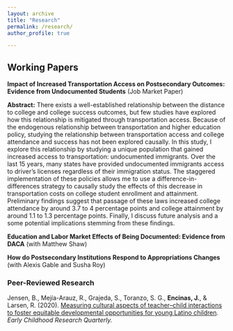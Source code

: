 ```yaml
---
layout: archive
title: "Research"
permalink: /research/
author_profile: true

---
```


## Working Papers

**Impact of Increased Transportation Access on Postsecondary Outcomes: Evidence from Undocumented Students** (Job Market Paper)

**Abstract:** There exists a well-established relationship between the distance to college and college success outcomes, but few studies have explored how this relationship is mitigated through transportation access. Because of the endogenous relationship between transportation and higher education policy, studying the relationship between transportation access and college attendance and success has not been explored causally. In this study, I explore this relationship by studying a unique population that gained increased access to transportation: undocumented immigrants. Over the last 15 years, many states have provided undocumented immigrants access to driver’s licenses regardless of their immigration status. The staggered implementation of these policies allows me to use a difference-in-differences strategy to causally study the effects of this decrease in transportation costs on college student enrollment and attainment. Preliminary findings suggest that passage of these laws increased college attendance by around 3.7 to 4 percentage points and college attainment by around 1.1 to 1.3 percentage points. Finally, I discuss future analysis and a some potential implications stemming from these findings.

**Education and Labor Market Effects of Being Documented: Evidence from DACA** (with Matthew Shaw)

**How do Postsecondary Institutions Respond to Appropriations Changes** (with Alexis Gable and Susha Roy)

### Peer-Reviewed Research

Jensen, B., Mejía-Arauz, R., Grajeda, S., Toranzo, S. G., **Encinas, J.**, & Larsen, R. (2020). [Measuring cultural aspects of teacher–child interactions to foster equitable developmental opportunities for young Latino children](https://www.sciencedirect.com/science/article/pii/S0885200617302211?casa_token=DyNTd0xSTKkAAAAA:Sa6PF2KnOlgGwCDkWbJUvc9WusBidxBYkK61aT7tt9awJCVUvIVyXKkc1B7M9SsUS29sFTorjg). *Early Childhood Research Quarterly.*